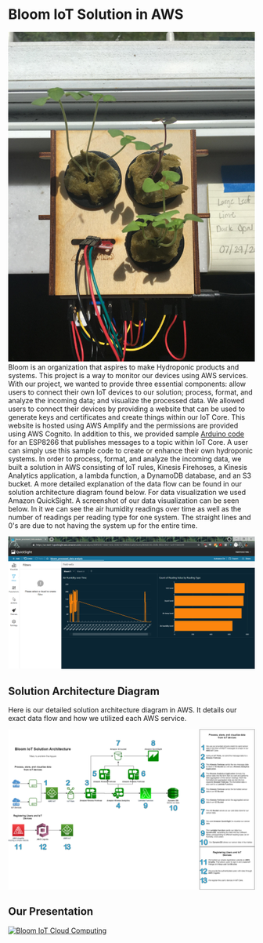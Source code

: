 # Bloom IoT Solution in AWS

![Example Photo](./photos/example_photo.jpg)
Bloom is an organization that aspires to make Hydroponic products and systems. This project is a way to monitor our devices using AWS services. With our project, we wanted to provide three essential components: allow users to connect their own IoT devices to our solution; process, format, and analyze the incoming data; and visualize the processed data. We allowed users to connect their devices by providing a website that can be used to generate keys and certificates and create things within our IoT Core. This website is hosted using AWS Amplify and the permissions are provided using AWS Cognito. In addition to this, we provided sample [Arduino code](./example-arduino-sketch-esp8266/esp8266_publisher.ino) for an ESP8266 that publishes messages to a topic within IoT Core. A user can simply use this sample code to create or enhance their own hydroponic systems. In order to process, format, and analyze the incoming data, we built a solution in AWS consisting of IoT rules, Kinesis Firehoses, a Kinesis Analytics application, a lambda function, a DynamoDB database, and an S3 bucket. A more detailed explanation of the data flow can be found in our solution architecture diagram found below. For data visualization we used Amazon QuickSight. A screenshot of our data visualization can be seen below. In it we can see the air humidity readings over time as well as the number of readings per reading type for one system. The straight lines and 0's are due to not having the system up for the entire time.

![Example Photo](./photos/cloud_data_vis.PNG)

## Solution Architecture Diagram
Here is our detailed solution architecture diagram in AWS. It details our exact data flow and how we utilized each AWS service.

![Solution Architecture](./photos/solution_architecture.png)

## Our Presentation
[![Bloom IoT Cloud Computing](https://img.youtube.com/vi/HLX3SDd_6ww/0.jpg)](https://www.youtube.com/watch?v=HLX3SDd_6ww)
